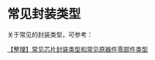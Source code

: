 # 常见封装类型

关于常见的封装类型，可参考：

[【整理】常见芯片封装类型和常见原器件零部件类型](http://www.crifan.com/common_chip_package_type_and_common_hardware_module_type)